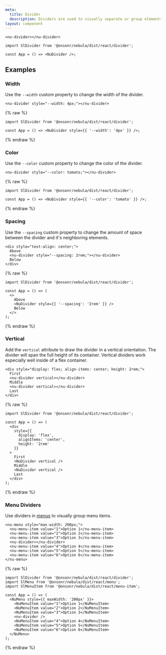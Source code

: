 ```yaml
---
meta:
  title: Divider
  description: Dividers are used to visually separate or group elements.
layout: component
---
```


```html:preview
<nu-divider></nu-divider>
```

```jsx:react
import SlDivider from '@onsonr/nebula/dist/react/divider';

const App = () => <NuDivider />;
```

## Examples

### Width

Use the `--width` custom property to change the width of the divider.

```html:preview
<nu-divider style="--width: 4px;"></nu-divider>
```

{% raw %}

```jsx:react
import SlDivider from '@onsonr/nebula/dist/react/divider';

const App = () => <NuDivider style={{ '--width': '4px' }} />;
```

{% endraw %}

### Color

Use the `--color` custom property to change the color of the divider.

```html:preview
<nu-divider style="--color: tomato;"></nu-divider>
```

{% raw %}

```jsx:react
import SlDivider from '@onsonr/nebula/dist/react/divider';

const App = () => <NuDivider style={{ '--color': 'tomato' }} />;
```

{% endraw %}

### Spacing

Use the `--spacing` custom property to change the amount of space between the divider and it's neighboring elements.

```html:preview
<div style="text-align: center;">
  Above
  <nu-divider style="--spacing: 2rem;"></nu-divider>
  Below
</div>
```

{% raw %}

```jsx:react
import SlDivider from '@onsonr/nebula/dist/react/divider';

const App = () => (
  <>
    Above
    <NuDivider style={{ '--spacing': '2rem' }} />
    Below
  </>
);
```

{% endraw %}

### Vertical

Add the `vertical` attribute to draw the divider in a vertical orientation. The divider will span the full height of its container. Vertical dividers work especially well inside of a flex container.

```html:preview
<div style="display: flex; align-items: center; height: 2rem;">
  First
  <nu-divider vertical></nu-divider>
  Middle
  <nu-divider vertical></nu-divider>
  Last
</div>
```

{% raw %}

```jsx:react
import SlDivider from '@onsonr/nebula/dist/react/divider';

const App = () => (
  <div
    style={{
      display: 'flex',
      alignItems: 'center',
      height: '2rem'
    }}
  >
    First
    <NuDivider vertical />
    Middle
    <NuDivider vertical />
    Last
  </div>
);
```

{% endraw %}

### Menu Dividers

Use dividers in [menus](/components/menu) to visually group menu items.

```html:preview
<nu-menu style="max-width: 200px;">
  <nu-menu-item value="1">Option 1</nu-menu-item>
  <nu-menu-item value="2">Option 2</nu-menu-item>
  <nu-menu-item value="3">Option 3</nu-menu-item>
  <nu-divider></nu-divider>
  <nu-menu-item value="4">Option 4</nu-menu-item>
  <nu-menu-item value="5">Option 5</nu-menu-item>
  <nu-menu-item value="6">Option 6</nu-menu-item>
</nu-menu>
```

{% raw %}

```jsx:react
import SlDivider from '@onsonr/nebula/dist/react/divider';
import SlMenu from '@onsonr/nebula/dist/react/menu';
import SlMenuItem from '@onsonr/nebula/dist/react/menu-item';

const App = () => (
  <NuMenu style={{ maxWidth: '200px' }}>
    <NuMenuItem value="1">Option 1</NuMenuItem>
    <NuMenuItem value="2">Option 2</NuMenuItem>
    <NuMenuItem value="3">Option 3</NuMenuItem>
    <nu-divider />
    <NuMenuItem value="4">Option 4</NuMenuItem>
    <NuMenuItem value="5">Option 5</NuMenuItem>
    <NuMenuItem value="6">Option 6</NuMenuItem>
  </NuMenu>
);
```

{% endraw %}
